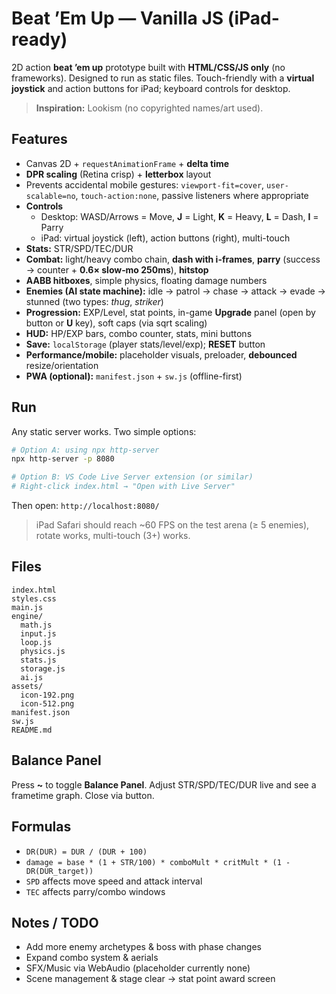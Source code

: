 
# Beat ’Em Up — Vanilla JS (iPad-ready)

2D action **beat ’em up** prototype built with **HTML/CSS/JS only** (no frameworks). Designed to run as static files. Touch-friendly with a **virtual joystick** and action buttons for iPad; keyboard controls for desktop.

> **Inspiration:** Lookism (no copyrighted names/art used).

## Features
- Canvas 2D + `requestAnimationFrame` + **delta time**
- **DPR scaling** (Retina crisp) + **letterbox** layout
- Prevents accidental mobile gestures: `viewport-fit=cover`, `user-scalable=no`, `touch-action:none`, passive listeners where appropriate
- **Controls**
  - Desktop: WASD/Arrows = Move, **J** = Light, **K** = Heavy, **L** = Dash, **I** = Parry
  - iPad: virtual joystick (left), action buttons (right), multi-touch
- **Stats:** STR/SPD/TEC/DUR
- **Combat:** light/heavy combo chain, **dash with i-frames**, **parry** (success → counter + **0.6× slow‑mo 250ms**), **hitstop**
- **AABB hitboxes**, simple physics, floating damage numbers
- **Enemies (AI state machine):** idle → patrol → chase → attack → evade → stunned (two types: *thug*, *striker*)
- **Progression:** EXP/Level, stat points, in-game **Upgrade** panel (open by button or **U** key), soft caps (via sqrt scaling)
- **HUD:** HP/EXP bars, combo counter, stats, mini buttons
- **Save:** `localStorage` (player stats/level/exp); **RESET** button
- **Performance/mobile:** placeholder visuals, preloader, **debounced** resize/orientation
- **PWA (optional):** `manifest.json` + `sw.js` (offline-first)

## Run
Any static server works. Two simple options:
```bash
# Option A: using npx http-server
npx http-server -p 8080

# Option B: VS Code Live Server extension (or similar)
# Right-click index.html → "Open with Live Server"
```
Then open: `http://localhost:8080/`

> iPad Safari should reach ~60 FPS on the test arena (≥ 5 enemies), rotate works, multi-touch (3+) works.

## Files
```
index.html
styles.css
main.js
engine/
  math.js
  input.js
  loop.js
  physics.js
  stats.js
  storage.js
  ai.js
assets/
  icon-192.png
  icon-512.png
manifest.json
sw.js
README.md
```

## Balance Panel
Press **~** to toggle **Balance Panel**. Adjust STR/SPD/TEC/DUR live and see a frametime graph. Close via button.

## Formulas
- `DR(DUR) = DUR / (DUR + 100)`
- `damage = base * (1 + STR/100) * comboMult * critMult * (1 - DR(DUR_target))`
- `SPD` affects move speed and attack interval
- `TEC` affects parry/combo windows

## Notes / TODO
- Add more enemy archetypes & boss with phase changes
- Expand combo system & aerials
- SFX/Music via WebAudio (placeholder currently none)
- Scene management & stage clear → stat point award screen
